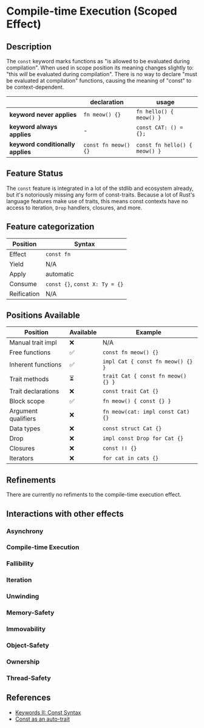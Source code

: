 # Compile-time Execution (Scoped Effect)
## Description

The `const` keyword marks functions as "is allowed to be evaluated during
compilation". When used in scope position its meaning changes slightly to: "this
_will_ be evaluated during compilation". There is no way to declare "must be
evaluated at compilation" functions, causing the meaning of "const" to be
context-dependent.

|                                   | declaration          | usage                         |
| --------------------------------- | -------------------- | ----------------------------- |
| **keyword never applies**         | `fn meow() {}`       | `fn hello() { meow() }`       |
| **keyword always applies**        | -                    | `const CAT: () = {};`         |
| **keyword conditionally applies** | `const fn meow() {}` | `const fn hello() { meow() }` |

## Feature Status

The `const` feature is integrated in a lot of the stdlib and ecosystem already,
but it's notoriously missing any form of const-traits. Because a lot of Rust's
language features make use of traits, this means const contexts have no access
to iteration, `Drop` handlers, closures, and more.

## Feature categorization

| Position    | Syntax                         |
| ----------- | ------------------------------ |
| Effect      | `const fn`                     |
| Yield       | N/A                            |
| Apply       | automatic                      |
| Consume     | `const {}`, `const X: Ty = {}` |
| Reification | N/A                            |

## Positions Available

| Position            | Available | Example                            |
| ------------------- | --------- | ---------------------------------- |
| Manual trait impl   | ❌        | N/A                                |
| Free functions      | ✅        | `const fn meow() {}`               |
| Inherent functions  | ✅        | `impl Cat { const fn meow() {} } ` |
| Trait methods       | ⏳         | `trait Cat { const fn meow() {} }` |
| Trait declarations  | ❌        | `const trait Cat {}`               |
| Block scope         | ✅        | `fn meow() { const {} }`           |
| Argument qualifiers | ❌        | `fn meow(cat: impl const Cat) {}`  |
| Data types          | ❌        | `const struct Cat {}`              |
| Drop                | ❌        | `impl const Drop for Cat {}`       |
| Closures            | ❌        | `const ǀǀ {}`                      |
| Iterators           | ❌        | `for cat in cats {}`               |

## Refinements

There are currently no refiments to the compile-time execution effect.

## Interactions with other effects

### Asynchrony
### Compile-time Execution
### Fallibility
### Iteration
### Unwinding
### Memory-Safety
### Immovability
### Object-Safety
### Ownership
### Thread-Safety

## References

- [Keywords II: Const Syntax](https://blog.yoshuawuyts.com/const-syntax/)
- [Const as an auto-trait](https://without.boats/blog/const-as-an-auto-trait/)
